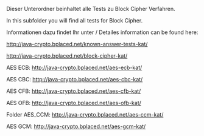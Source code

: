 Dieser Unterordner beinhaltet alle Tests zu Block Cipher Verfahren.

In this subfolder you will find all tests for Block Cipher.

Informationen dazu findet Ihr unter / Detailes information can be found here:

http://java-crypto.bplaced.net/known-answer-tests-kat/

http://java-crypto.bplaced.net/block-cipher-kat/

AES ECB: http://java-crypto.bplaced.net/aes-ecb-kat/

AES CBC: http://java-crypto.bplaced.net/aes-cbc-kat/

AES CFB: http://java-crypto.bplaced.net/aes-cfb-kat/

AES OFB: http://java-crypto.bplaced.net/aes-ofb-kat/

Folder AES_CCM: http://java-crypto.bplaced.net/aes-ccm-kat/

AES GCM: http://java-crypto.bplaced.net/aes-gcm-kat/
